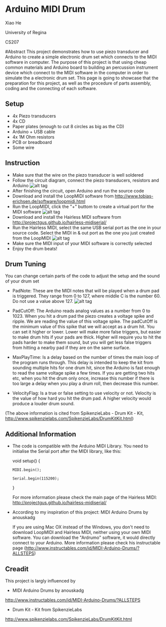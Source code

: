 # Arduino MIDI Drum

Xiao He

University of Regina 

CS207

#Abstract
This project demonstrates how to use piezo transducer and Arduino to create a simple electronic drum set which connects to the MIDI software in computer. The purpose of this project is that using cheap common materials and Arduino board to building an percussion instrument device which connect to the MIDI software in the computer in order to simulate the a electronic drum set. This page is going to showcase that the preparation for this project, as well as the procedure of parts assembly, coding and the connecting of each software.


Setup
- 
- 4x Piezo transducers
- 4x CD
- Paper plates (enough to cut 8 circles as big as the CD)
- Arduino + USB cable
- 4x 1M Ohm resistors
- PCB or breadboard
- Some wire

Instruction
- 
- Make sure that the wire on the piezo transducer is well soldered
- Follow the circuit diagram, connect the piezo transducers, resistors and Arduino
![alt tag](https://cloud.githubusercontent.com/assets/14918833/11733934/5536ea08-9f78-11e5-98a1-604af0025b58.jpg)
- After finishing the circuit, open Arduino and run the source code
- Download and install the LoopMIDI software from http://www.tobias-erichsen.de/software/loopmidi.html
- Run the LoopMIDI, click the "+" buttom to create a virtual port for the MIDI software
![alt tag](https://cloud.githubusercontent.com/assets/14918833/11733993/dad518d8-9f78-11e5-97e8-a9274e54ce17.PNG)
- Download and install the Hairless MIDI software from http://projectgus.github.io/hairless-midiserial/
- Run the Hairless MIDI, select the same USB serial port as the one in your source code. Select the MIDI in & out port as the one you just created from the LoopMIDI
![alt tag](https://cloud.githubusercontent.com/assets/14918833/11734040/3de48dbe-9f79-11e5-8cac-e8a4ba3bb400.png)
- Make sure the MIDI input of your MIDI software is correctly selected
- Enjoy the drum beats!


Drum Tuning 
- 
You can change certain parts of the code to adjust the setup and the sound of your drum set

- PadNote: These are the MIDI notes that will be played when a drum pad is triggered. They range from 0 to 127, where middle C is the number 60. Do not use a value above 127.
![alt tag](https://cloud.githubusercontent.com/assets/14918833/11734172/49d8465a-9f7a-11e5-89e2-f6e5df5b6ae5.PNG)

- PadCutOff: The Arduino reads analog values as a number from 0 to 1023. When you hit a drum pad the piezo creates a voltage spike and ripple. We are reading the value of this voltage spike. The padCutOff is the minimum value of this spike that we will accept as a drum hit. You can set it higher or lower. Lower will make more false triggers, but easier to make drum hits if your pads are thick. Higher will require you to hit the pads harder to make them sound, but you will get less false triggers from hitting a nearby pad if they are on the same surface.

- MaxPlayTime: Is a delay based on the number of times the main loop of the program runs through. This delay is intended to keep the kit from sounding multiple hits for one drum hit, since the Arduino is fast enough to read the same voltage spike a few times. If you are getting two hits etc, when you hit the drum only once, increase this number if there is too large a delay when you play a drum roll, then decrease this number. 

- VelocityFlag: Is a true or false setting to use velocity or not. Velocity is the value of how hard you hit the drum pad. A higher velocity would produce a louder drum sound.

(The above information is cited from SpikenzieLabs - Drum Kit - Kit, http://www.spikenzielabs.com/SpikenzieLabs/DrumKitKit.html)

Additional Information
- 
- The code is compatible with the Arduino MIDI Library. You need to initialise the Serial port after the MIDI library, like this:

  void setup() {

      MIDI.begin();
 
      Serial.begin(115200);

  }

  For more information please check the main page of the Hairless MIDI: http://projectgus.github.io/hairless-midiserial/



- According to my inspiration of this project: MIDI Arduino Drums by anouskadg 

  If you are using Mac OX instead of the Windows, you don't need to download LoopMIDI and Hairless MIDI, neither using your own MIDI   software. You can download the "Ardrumo" software, it would directly connect to your Arduino. More information please check his     instructable page (http://www.instructables.com/id/MIDI-Arduino-Drums/?ALLSTEPS)

Creadit
- 
This project is largly influenced by 
- MIDI Arduino Drums by anouskadg

http://www.instructables.com/id/MIDI-Arduino-Drums/?ALLSTEPS

- Drum Kit - Kit from SpikenzieLabs

http://www.spikenzielabs.com/SpikenzieLabs/DrumKitKit.html
